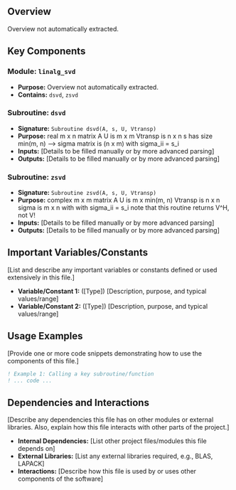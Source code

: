 ## Overview

Overview not automatically extracted.

## Key Components

### Module: `linalg_svd`
- **Purpose:** Overview not automatically extracted.
- **Contains:** `dsvd`, `zsvd`

### Subroutine: `dsvd`
- **Signature:** `Subroutine dsvd(A, s, U, Vtransp)`
- **Purpose:** real m x n matrix A
  U is m x m
  Vtransp is n x n
  s has size min(m, n) --> sigma matrix is (n x m) with sigma_ii = s_i
- **Inputs:** [Details to be filled manually or by more advanced parsing]
- **Outputs:** [Details to be filled manually or by more advanced parsing]

### Subroutine: `zsvd`
- **Signature:** `Subroutine zsvd(A, s, U, Vtransp)`
- **Purpose:** complex m x m matrix A
  U is m x min(m, n)
  Vtransp is n x n
  sigma is m x n with with sigma_ii = s_i
  note that this routine returns V^H, not V!
- **Inputs:** [Details to be filled manually or by more advanced parsing]
- **Outputs:** [Details to be filled manually or by more advanced parsing]

## Important Variables/Constants

[List and describe any important variables or constants defined or used extensively in this file.]

- **Variable/Constant 1:** ([Type]) [Description, purpose, and typical values/range]
- **Variable/Constant 2:** ([Type]) [Description, purpose, and typical values/range]

## Usage Examples

[Provide one or more code snippets demonstrating how to use the components of this file.]

```fortran
! Example 1: Calling a key subroutine/function
! ... code ...
```

## Dependencies and Interactions

[Describe any dependencies this file has on other modules or external libraries. Also, explain how this file interacts with other parts of the project.]

- **Internal Dependencies:** [List other project files/modules this file depends on]
- **External Libraries:** [List any external libraries required, e.g., BLAS, LAPACK]
- **Interactions:** [Describe how this file is used by or uses other components of the software]
